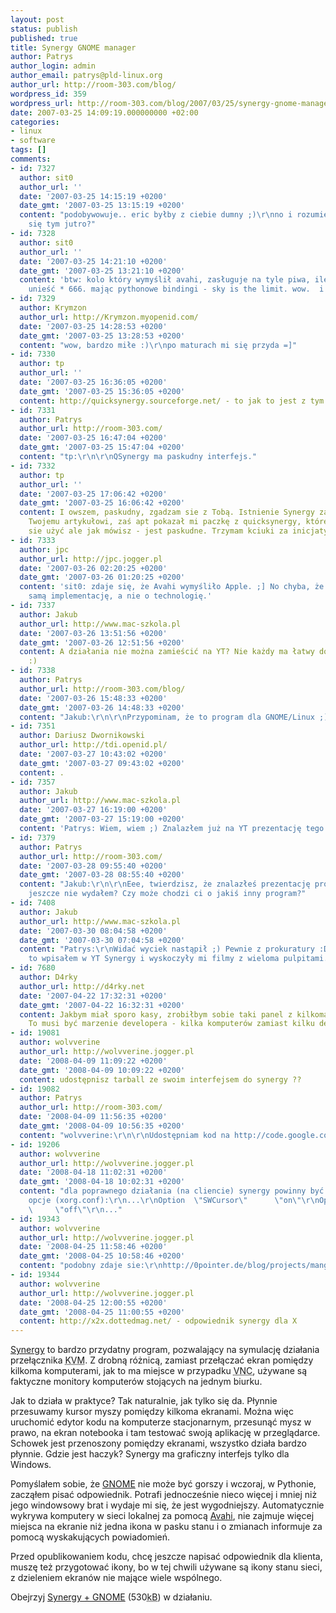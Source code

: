 ```yaml
---
layout: post
status: publish
published: true
title: Synergy GNOME manager
author: Patrys
author_login: admin
author_email: patrys@pld-linux.org
author_url: http://room-303.com/blog/
wordpress_id: 359
wordpress_url: http://room-303.com/blog/2007/03/25/synergy-gnome-manager/
date: 2007-03-25 14:09:19.000000000 +02:00
categories:
- linux
- software
tags: []
comments:
- id: 7327
  author: sit0
  author_url: ''
  date: '2007-03-25 14:15:19 +0200'
  date_gmt: '2007-03-25 13:15:19 +0200'
  content: "podobywowuje.. eric byłby z ciebie dumny ;)\r\nno i rozumiem że bawimy
    się tym jutro?"
- id: 7328
  author: sit0
  author_url: ''
  date: '2007-03-25 14:21:10 +0200'
  date_gmt: '2007-03-25 13:21:10 +0200'
  content: 'btw: kolo który wymyślił avahi, zasługuje na tyle piwa, ile będzie w stanie
    unieść * 666. mając pythonowe bindingi - sky is the limit. wow.  i mean.. wow..'
- id: 7329
  author: Krymzon
  author_url: http://Krymzon.myopenid.com/
  date: '2007-03-25 14:28:53 +0200'
  date_gmt: '2007-03-25 13:28:53 +0200'
  content: "wow, bardzo miłe :)\r\npo maturach mi się przyda =]"
- id: 7330
  author: tp
  author_url: ''
  date: '2007-03-25 16:36:05 +0200'
  date_gmt: '2007-03-25 15:36:05 +0200'
  content: http://quicksynergy.sourceforge.net/ - to jak to jest z tym haczykiem?
- id: 7331
  author: Patrys
  author_url: http://room-303.com/
  date: '2007-03-25 16:47:04 +0200'
  date_gmt: '2007-03-25 15:47:04 +0200'
  content: "tp:\r\n\r\nQSynergy ma paskudny interfejs."
- id: 7332
  author: tp
  author_url: ''
  date: '2007-03-25 17:06:42 +0200'
  date_gmt: '2007-03-25 16:06:42 +0200'
  content: I owszem, paskudny, zgadzam sie z Tobą. Istnienie Synergy zauważyłem dzięki
    Twojemu artykułowi, zaś apt pokazał mi paczkę z quicksynergy, które owszem da
    sie użyć ale jak mówisz - jest paskudne. Trzymam kciuki za inicjatywę.
- id: 7333
  author: jpc
  author_url: http://jpc.jogger.pl
  date: '2007-03-26 02:20:25 +0200'
  date_gmt: '2007-03-26 01:20:25 +0200'
  content: 'sit0: zdaje się, że Avahi wymyśliło Apple. ;] No chyba, że chodzi Ci o
    samą implementację, a nie o technologię.'
- id: 7337
  author: Jakub
  author_url: http://www.mac-szkola.pl
  date: '2007-03-26 13:51:56 +0200'
  date_gmt: '2007-03-26 12:51:56 +0200'
  content: A działania nie można zamieścić na YT? Nie każdy ma łatwy dostęp do OGG
    :)
- id: 7338
  author: Patrys
  author_url: http://room-303.com/blog/
  date: '2007-03-26 15:48:33 +0200'
  date_gmt: '2007-03-26 14:48:33 +0200'
  content: "Jakub:\r\n\r\nPrzypominam, że to program dla GNOME/Linux ;)"
- id: 7351
  author: Dariusz Dwornikowski
  author_url: http://tdi.openid.pl/
  date: '2007-03-27 10:43:02 +0200'
  date_gmt: '2007-03-27 09:43:02 +0200'
  content: .
- id: 7357
  author: Jakub
  author_url: http://www.mac-szkola.pl
  date: '2007-03-27 16:19:00 +0200'
  date_gmt: '2007-03-27 15:19:00 +0200'
  content: 'Patrys: Wiem, wiem ;) Znalazłem już na YT prezentację tego. Nawet takie-o.'
- id: 7379
  author: Patrys
  author_url: http://room-303.com/
  date: '2007-03-28 09:55:40 +0200'
  date_gmt: '2007-03-28 08:55:40 +0200'
  content: "Jakub:\r\n\r\nEee, twierdzisz, że znalazłeś prezentację programu, którego
    jeszcze nie wydałem? Czy może chodzi ci o jakiś inny program?"
- id: 7408
  author: Jakub
  author_url: http://www.mac-szkola.pl
  date: '2007-03-30 08:04:58 +0200'
  date_gmt: '2007-03-30 07:04:58 +0200'
  content: "Patrys:\r\nWidać wyciek nastąpił ;) Pewnie z prokuratury :D\r\nA tak serio
    to wpisałem w YT Synergy i wyskoczyły mi filmy z wieloma pulpitami."
- id: 7680
  author: D4rky
  author_url: http://d4rky.net
  date: '2007-04-22 17:32:31 +0200'
  date_gmt: '2007-04-22 16:32:31 +0200'
  content: Jakbym miał sporo kasy, zrobiłbym sobie taki panel z kilkoma monitorami.
    To musi być marzenie developera - kilka komputerów zamiast kilku desktopów
- id: 19081
  author: wolvverine
  author_url: http://wolvverine.jogger.pl
  date: '2008-04-09 11:09:22 +0200'
  date_gmt: '2008-04-09 10:09:22 +0200'
  content: udostępnisz tarball ze swoim interfejsem do synergy ??
- id: 19082
  author: Patrys
  author_url: http://room-303.com/
  date: '2008-04-09 11:56:35 +0200'
  date_gmt: '2008-04-09 10:56:35 +0200'
  content: "wolvverine:\r\n\r\nUdostępniam kod na http://code.google.com/p/gnome-synergy/"
- id: 19206
  author: wolvverine
  author_url: http://wolvverine.jogger.pl
  date: '2008-04-18 11:02:31 +0200'
  date_gmt: '2008-04-18 10:02:31 +0200'
  content: "dla poprawnego działania (na cliencie) synergy powinny być ustawione te
    opcje (xorg.conf):\r\n...\r\nOption  \"SWCursor\"      \"on\"\r\nOption  \"HWcursor\"
    \     \"off\"\r\n..."
- id: 19343
  author: wolvverine
  author_url: http://wolvverine.jogger.pl
  date: '2008-04-25 11:58:46 +0200'
  date_gmt: '2008-04-25 10:58:46 +0200'
  content: "podobny zdaje sie:\r\nhttp://0pointer.de/blog/projects/mango-lassi.html"
- id: 19344
  author: wolvverine
  author_url: http://wolvverine.jogger.pl
  date: '2008-04-25 12:00:55 +0200'
  date_gmt: '2008-04-25 11:00:55 +0200'
  content: http://x2x.dottedmag.net/ - odpowiednik synergy dla X
---
```

<p><a href="http://synergy2.sourceforge.net/">Synergy</a> to bardzo przydatny program, pozwalający na symulację działania przełącznika <abbr title="Keyboard, Video, Mouse">KVM</abbr>. Z drobną różnicą, zamiast przełączać ekran pomiędzy kilkoma komputerami, jak to ma miejsce w przypadku <abbr title="Virtual Network Computing">VNC</abbr>, używane są faktyczne monitory komputerów stojących na jednym biurku.</p>

<p>Jak to działa w praktyce? Tak naturalnie, jak tylko się da. Płynnie przesuwamy kursor myszy pomiędzy kilkoma ekranami. Można więc uruchomić edytor kodu na komputerze stacjonarnym, przesunąć mysz w prawo, na ekran notebooka i tam testować swoją aplikację w przeglądarce. Schowek jest przenoszony pomiędzy ekranami, wszystko działa bardzo płynnie. Gdzie jest haczyk? Synergy ma graficzny interfejs tylko dla Windows.</p>

<p>Pomyślałem sobie, że <a href="http://www.gnome.org/">GNOME</a> nie może być gorszy i wczoraj, w Pythonie, zacząłem pisać odpowiednik. Potrafi jednocześnie nieco więcej i mniej niż jego windowsowy brat i wydaje mi się, że jest wygodniejszy. Automatycznie wykrywa komputery w sieci lokalnej za pomocą <a href="http://avahi.org/">Avahi</a>, nie zajmuje więcej miejsca na ekranie niż jedna ikona w pasku stanu i o zmianach informuje za pomocą wyskakujących powiadomień.</p>

<p>Przed opublikowaniem kodu, chcę jeszcze napisać odpowiednik dla klienta, muszę też przygotować ikony, bo w tej chwili używane są ikony stanu sieci, z dzieleniem ekranów nie mające wiele wspólnego.</p>

<p>Obejrzyj <a href='http://room-303.com/blog/wp-content/uploads/2007/03/synergy.ogg' title='Synergy + GNOME'>Synergy + GNOME</a> (530<abbr title="kilobajtów">kB</abbr>) w działaniu.</p>
